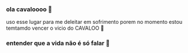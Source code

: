 ### ola cavaloooo  🐎
uso esse lugar para me deleitar em sofrimento
porem no momento estou temtamdo  vencer o vicio do CAVALOO 🐴
###  entender que a vida não é só falar 🐴

